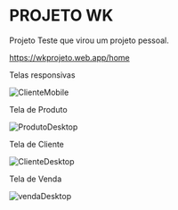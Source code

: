 # PROJETO WK

Projeto Teste que virou um projeto pessoal.

https://wkprojeto.web.app/home

Telas responsivas

![ClienteMobile](https://user-images.githubusercontent.com/16365468/117496027-d3293300-af4c-11eb-8dc4-1c122a4f0c52.png)

Tela de Produto

![ProdutoDesktop](https://user-images.githubusercontent.com/16365468/117496278-33b87000-af4d-11eb-8732-ce125cd9315a.png)

Tela de Cliente

![ClienteDesktop](https://user-images.githubusercontent.com/16365468/117496419-66faff00-af4d-11eb-9243-8925753070e3.png)

Tela de Venda

![vendaDesktop](https://user-images.githubusercontent.com/16365468/117496592-a32e5f80-af4d-11eb-8e8b-3c13311f157c.png)
